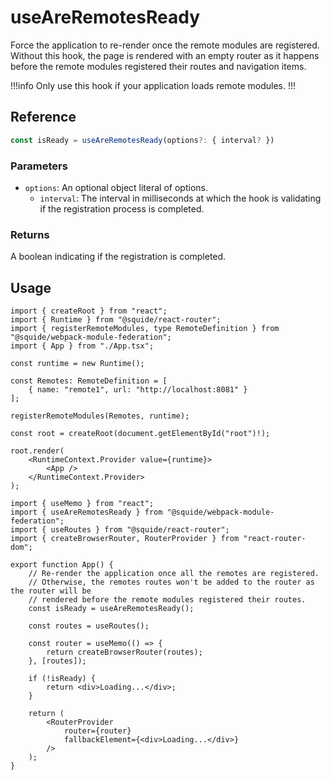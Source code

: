 # useAreRemotesReady

Force the application to re-render once the remote modules are registered. Without this hook, the page is rendered with an empty router as it happens before the remote modules registered their routes and navigation items.

!!!info
Only use this hook if your application loads remote modules.
!!!

## Reference

```ts
const isReady = useAreRemotesReady(options?: { interval? })
```

### Parameters

- `options`: An optional object literal of options.
    - `interval`: The interval in milliseconds at which the hook is validating if the registration process is completed.

### Returns

A boolean indicating if the registration is completed.

## Usage

```tsx !#12 host/src/bootstrap.tsx
import { createRoot } from "react";
import { Runtime } from "@squide/react-router";
import { registerRemoteModules, type RemoteDefinition } from "@squide/webpack-module-federation";
import { App } from "./App.tsx";

const runtime = new Runtime();

const Remotes: RemoteDefinition = [
    { name: "remote1", url: "http://localhost:8081" }
];

registerRemoteModules(Remotes, runtime);

const root = createRoot(document.getElementById("root")!);

root.render(
    <RuntimeContext.Provider value={runtime}>
        <App />
    </RuntimeContext.Provider>
);
```

```tsx !#10,18-20 host/src/App.tsx
import { useMemo } from "react";
import { useAreRemotesReady } from "@squide/webpack-module-federation";
import { useRoutes } from "@squide/react-router";
import { createBrowserRouter, RouterProvider } from "react-router-dom";

export function App() {
    // Re-render the application once all the remotes are registered.
    // Otherwise, the remotes routes won't be added to the router as the router will be
    // rendered before the remote modules registered their routes.
    const isReady = useAreRemotesReady();

    const routes = useRoutes();

    const router = useMemo(() => {
        return createBrowserRouter(routes);
    }, [routes]);

    if (!isReady) {
        return <div>Loading...</div>;
    }

    return (
        <RouterProvider
            router={router}
            fallbackElement={<div>Loading...</div>}
        />
    );
}
```
